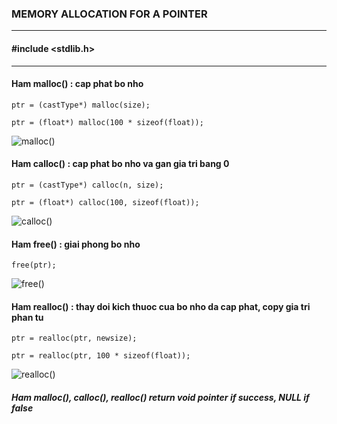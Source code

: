 ### MEMORY ALLOCATION FOR A POINTER
---
#### #include <stdlib.h>
---
#### Ham malloc() : cap phat bo nho
	ptr = (castType*) malloc(size);
`ptr = (float*) malloc(100 * sizeof(float));`

![malloc()](https://media.geeksforgeeks.org/wp-content/cdn-uploads/Malloc-function-in-c.png)

#### Ham calloc() : cap phat bo nho va gan gia tri bang 0
	ptr = (castType*) calloc(n, size);
`ptr = (float*) calloc(100, sizeof(float));`

![calloc()](https://media.geeksforgeeks.org/wp-content/cdn-uploads/calloc-function-in-c.png)

#### Ham free() : giai phong bo nho
	free(ptr);

![free()](https://media.geeksforgeeks.org/wp-content/cdn-uploads/Free-function-in-c.png)

#### Ham realloc() : thay doi kich thuoc cua bo nho da cap phat, copy gia tri phan tu
	ptr = realloc(ptr, newsize);
`ptr = realloc(ptr, 100 * sizeof(float));`

![realloc()](https://media.geeksforgeeks.org/wp-content/cdn-uploads/realloc-function-in-c.png)

##### Ham malloc(), calloc(), realloc() return void pointer if success, NULL if false
